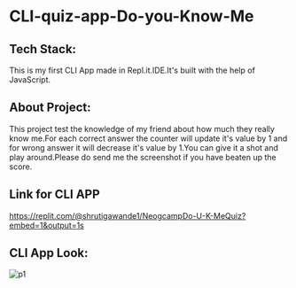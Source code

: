 # CLI-quiz-app-Do-you-Know-Me
## Tech Stack:
This is my first CLI App made in Repl.it.IDE.It's built with the help of JavaScript.
## About Project:
This project test the knowledge of my friend about how much they really know me.For each correct answer the counter will update it's value by 1 and for wrong answer it will decrease it's value by 1.You can give it a shot and play around.Please do send me the screenshot if you have beaten up the score.
## Link for CLI APP
https://replit.com/@shrutigawande1/NeogcampDo-U-K-MeQuiz?embed=1&output=1s
## CLI App Look:
  ![p1](https://user-images.githubusercontent.com/110720732/208843059-0f12b2fe-4077-4532-93d9-c3ded4e5bc63.PNG)

